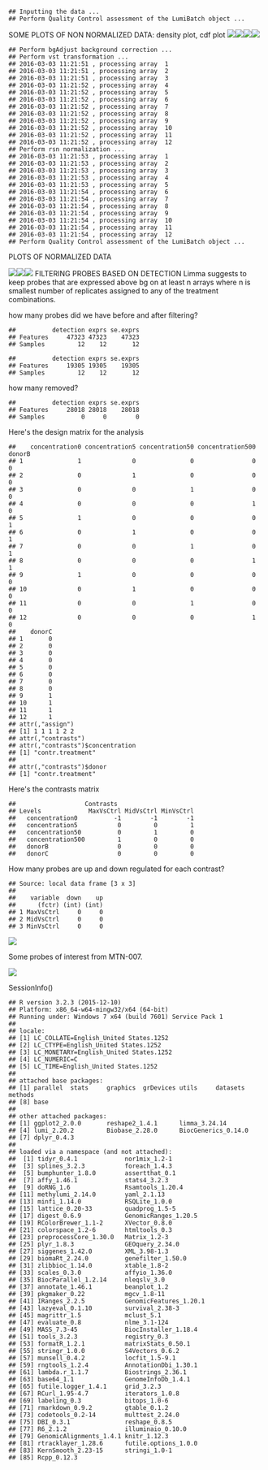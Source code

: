     ## Inputting the data ...
    ## Perform Quality Control assessment of the LumiBatch object ...

SOME PLOTS OF NON NORMALIZED DATA: density plot, cdf plot ![](raw-data-analysis_files/figure-markdown_github/unnamed-chunk-3-1.png)<!-- -->![](raw-data-analysis_files/figure-markdown_github/unnamed-chunk-3-2.png)<!-- -->![](raw-data-analysis_files/figure-markdown_github/unnamed-chunk-3-3.png)<!-- -->![](raw-data-analysis_files/figure-markdown_github/unnamed-chunk-3-4.png)<!-- -->

    ## Perform bgAdjust background correction ...
    ## Perform vst transformation ...
    ## 2016-03-03 11:21:51 , processing array  1 
    ## 2016-03-03 11:21:51 , processing array  2 
    ## 2016-03-03 11:21:51 , processing array  3 
    ## 2016-03-03 11:21:52 , processing array  4 
    ## 2016-03-03 11:21:52 , processing array  5 
    ## 2016-03-03 11:21:52 , processing array  6 
    ## 2016-03-03 11:21:52 , processing array  7 
    ## 2016-03-03 11:21:52 , processing array  8 
    ## 2016-03-03 11:21:52 , processing array  9 
    ## 2016-03-03 11:21:52 , processing array  10 
    ## 2016-03-03 11:21:52 , processing array  11 
    ## 2016-03-03 11:21:52 , processing array  12 
    ## Perform rsn normalization ...
    ## 2016-03-03 11:21:53 , processing array  1 
    ## 2016-03-03 11:21:53 , processing array  2 
    ## 2016-03-03 11:21:53 , processing array  3 
    ## 2016-03-03 11:21:53 , processing array  4 
    ## 2016-03-03 11:21:53 , processing array  5 
    ## 2016-03-03 11:21:54 , processing array  6 
    ## 2016-03-03 11:21:54 , processing array  7 
    ## 2016-03-03 11:21:54 , processing array  8 
    ## 2016-03-03 11:21:54 , processing array  9 
    ## 2016-03-03 11:21:54 , processing array  10 
    ## 2016-03-03 11:21:54 , processing array  11 
    ## 2016-03-03 11:21:54 , processing array  12 
    ## Perform Quality Control assessment of the LumiBatch object ...

PLOTS OF NORMALIZED DATA

![](raw-data-analysis_files/figure-markdown_github/unnamed-chunk-4-1.png)<!-- -->![](raw-data-analysis_files/figure-markdown_github/unnamed-chunk-4-2.png)<!-- -->![](raw-data-analysis_files/figure-markdown_github/unnamed-chunk-4-3.png)<!-- --> FILTERING PROBES BASED ON DETECTION Limma suggests to keep probes that are expressed above bg on at least n arrays where n is smallest number of replicates assigned to any of the treatment combinations.

how many probes did we have before and after filtering?

    ##          detection exprs se.exprs
    ## Features     47323 47323    47323
    ## Samples         12    12       12

    ##          detection exprs se.exprs
    ## Features     19305 19305    19305
    ## Samples         12    12       12

how many removed?

    ##          detection exprs se.exprs
    ## Features     28018 28018    28018
    ## Samples          0     0        0

Here's the design matrix for the analysis

    ##    concentration0 concentration5 concentration50 concentration500 donorB
    ## 1               1              0               0                0      0
    ## 2               0              1               0                0      0
    ## 3               0              0               1                0      0
    ## 4               0              0               0                1      0
    ## 5               1              0               0                0      1
    ## 6               0              1               0                0      1
    ## 7               0              0               1                0      1
    ## 8               0              0               0                1      1
    ## 9               1              0               0                0      0
    ## 10              0              1               0                0      0
    ## 11              0              0               1                0      0
    ## 12              0              0               0                1      0
    ##    donorC
    ## 1       0
    ## 2       0
    ## 3       0
    ## 4       0
    ## 5       0
    ## 6       0
    ## 7       0
    ## 8       0
    ## 9       1
    ## 10      1
    ## 11      1
    ## 12      1
    ## attr(,"assign")
    ## [1] 1 1 1 1 2 2
    ## attr(,"contrasts")
    ## attr(,"contrasts")$concentration
    ## [1] "contr.treatment"
    ## 
    ## attr(,"contrasts")$donor
    ## [1] "contr.treatment"

Here's the contrasts matrix

    ##                   Contrasts
    ## Levels             MaxVsCtrl MidVsCtrl MinVsCtrl
    ##   concentration0          -1        -1        -1
    ##   concentration5           0         0         1
    ##   concentration50          0         1         0
    ##   concentration500         1         0         0
    ##   donorB                   0         0         0
    ##   donorC                   0         0         0

How many probes are up and down regulated for each contrast?

    ## Source: local data frame [3 x 3]
    ## 
    ##    variable  down    up
    ##      (fctr) (int) (int)
    ## 1 MaxVsCtrl     0     0
    ## 2 MidVsCtrl     0     0
    ## 3 MinVsCtrl     0     0

![](raw-data-analysis_files/figure-markdown_github/unnamed-chunk-11-1.png)<!-- -->

Some probes of interest from MTN-007.

![](raw-data-analysis_files/figure-markdown_github/unnamed-chunk-12-1.png)<!-- -->

SessionInfo()

    ## R version 3.2.3 (2015-12-10)
    ## Platform: x86_64-w64-mingw32/x64 (64-bit)
    ## Running under: Windows 7 x64 (build 7601) Service Pack 1
    ## 
    ## locale:
    ## [1] LC_COLLATE=English_United States.1252 
    ## [2] LC_CTYPE=English_United States.1252   
    ## [3] LC_MONETARY=English_United States.1252
    ## [4] LC_NUMERIC=C                          
    ## [5] LC_TIME=English_United States.1252    
    ## 
    ## attached base packages:
    ## [1] parallel  stats     graphics  grDevices utils     datasets  methods  
    ## [8] base     
    ## 
    ## other attached packages:
    ## [1] ggplot2_2.0.0       reshape2_1.4.1      limma_3.24.14      
    ## [4] lumi_2.20.2         Biobase_2.28.0      BiocGenerics_0.14.0
    ## [7] dplyr_0.4.3        
    ## 
    ## loaded via a namespace (and not attached):
    ##  [1] tidyr_0.4.1             nor1mix_1.2-1          
    ##  [3] splines_3.2.3           foreach_1.4.3          
    ##  [5] bumphunter_1.8.0        assertthat_0.1         
    ##  [7] affy_1.46.1             stats4_3.2.3           
    ##  [9] doRNG_1.6               Rsamtools_1.20.4       
    ## [11] methylumi_2.14.0        yaml_2.1.13            
    ## [13] minfi_1.14.0            RSQLite_1.0.0          
    ## [15] lattice_0.20-33         quadprog_1.5-5         
    ## [17] digest_0.6.9            GenomicRanges_1.20.5   
    ## [19] RColorBrewer_1.1-2      XVector_0.8.0          
    ## [21] colorspace_1.2-6        htmltools_0.3          
    ## [23] preprocessCore_1.30.0   Matrix_1.2-3           
    ## [25] plyr_1.8.3              GEOquery_2.34.0        
    ## [27] siggenes_1.42.0         XML_3.98-1.3           
    ## [29] biomaRt_2.24.0          genefilter_1.50.0      
    ## [31] zlibbioc_1.14.0         xtable_1.8-2           
    ## [33] scales_0.3.0            affyio_1.36.0          
    ## [35] BiocParallel_1.2.14     nleqslv_3.0            
    ## [37] annotate_1.46.1         beanplot_1.2           
    ## [39] pkgmaker_0.22           mgcv_1.8-11            
    ## [41] IRanges_2.2.5           GenomicFeatures_1.20.1 
    ## [43] lazyeval_0.1.10         survival_2.38-3        
    ## [45] magrittr_1.5            mclust_5.1             
    ## [47] evaluate_0.8            nlme_3.1-124           
    ## [49] MASS_7.3-45             BiocInstaller_1.18.4   
    ## [51] tools_3.2.3             registry_0.3           
    ## [53] formatR_1.2.1           matrixStats_0.50.1     
    ## [55] stringr_1.0.0           S4Vectors_0.6.2        
    ## [57] munsell_0.4.2           locfit_1.5-9.1         
    ## [59] rngtools_1.2.4          AnnotationDbi_1.30.1   
    ## [61] lambda.r_1.1.7          Biostrings_2.36.1      
    ## [63] base64_1.1              GenomeInfoDb_1.4.1     
    ## [65] futile.logger_1.4.1     grid_3.2.3             
    ## [67] RCurl_1.95-4.7          iterators_1.0.8        
    ## [69] labeling_0.3            bitops_1.0-6           
    ## [71] rmarkdown_0.9.2         gtable_0.1.2           
    ## [73] codetools_0.2-14        multtest_2.24.0        
    ## [75] DBI_0.3.1               reshape_0.8.5          
    ## [77] R6_2.1.2                illuminaio_0.10.0      
    ## [79] GenomicAlignments_1.4.1 knitr_1.12.3           
    ## [81] rtracklayer_1.28.6      futile.options_1.0.0   
    ## [83] KernSmooth_2.23-15      stringi_1.0-1          
    ## [85] Rcpp_0.12.3
